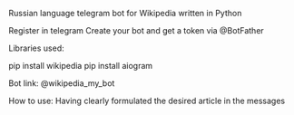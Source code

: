 Russian language telegram bot for Wikipedia written in Python

Register in telegram
Create your bot and get a token via @BotFather

Libraries used:

pip install wikipedia
pip install aiogram

Bot link: @wikipedia_my_bot

How to use: Having clearly formulated the desired article in the messages
